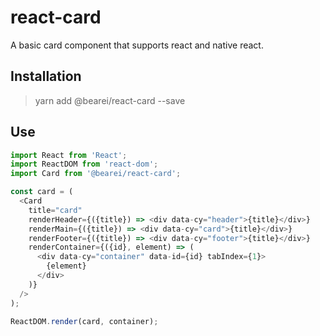 # react-card

A basic card component that supports react and native react.

## Installation

> yarn add @bearei/react-card --save

## Use

```typescript
import React from 'React';
import ReactDOM from 'react-dom';
import Card from '@bearei/react-card';

const card = (
  <Card
    title="card"
    renderHeader={({title}) => <div data-cy="header">{title}</div>}
    renderMain={({title}) => <div data-cy="card">{title}</div>}
    renderFooter={({title}) => <div data-cy="footer">{title}</div>}
    renderContainer={({id}, element) => (
      <div data-cy="container" data-id={id} tabIndex={1}>
        {element}
      </div>
    )}
  />
);

ReactDOM.render(card, container);
```
